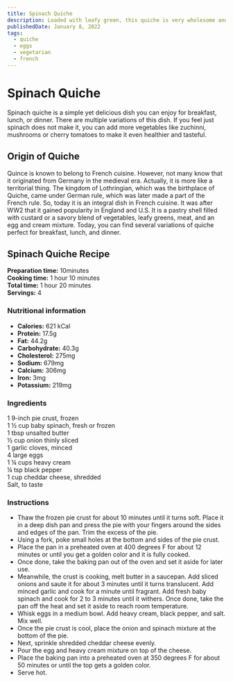 ```yaml
---
title: Spinach Quiche
description: Loaded with leafy green, this quiche is very wholesome and hearty.
publishedDate: January 8, 2022
tags:
  - quiche
  - eggs
  - vegetarian
  - french
---
```


# Spinach Quiche

Spinach quiche is a simple yet delicious dish you can enjoy for breakfast, lunch, or dinner. There are multiple variations of this dish. If you feel just spinach does not make it, you can add more vegetables like zuchinni, mushrooms or cherry tomatoes to make it even healthier and tasteful.

## Origin of Quiche

Quince is known to belong to French cuisine. However, not many know that it originated from Germany in the medieval era. Actually, it is more like a territorial thing. The kingdom of Lothringian, which was the birthplace of Quiche, came under German rule, which was later made a part of the French rule. So, today it is an integral dish in French cuisine. It was after WW2 that it gained popularity in England and U.S. It is a pastry shell filled with custard or a savory blend of vegetables, leafy greens, meat, and an egg and cream mixture. Today, you can find several variations of quiche perfect for breakfast, lunch, and dinner.

## Spinach Quiche Recipe

**Preparation time:** 10minutes  
**Cooking time:** 1 hour 10 minutes  
**Total time:** 1 hour 20 minutes  
**Servings:** 4

### Nutritional information

- **Calories:** 621 kCal
- **Protein:** 17.5g
- **Fat:** 44.2g
- **Carbohydrate:** 40.3g
- **Cholesterol:** 275mg
- **Sodium:** 679mg
- **Calcium:** 306mg
- **Iron:** 3mg
- **Potassium:** 219mg

### Ingredients

1 9-inch pie crust, frozen  
1 ½ cup baby spinach, fresh or frozen  
1 tbsp unsalted butter  
½ cup onion thinly sliced  
1 garlic cloves, minced  
4 large eggs  
1 ¼ cups heavy cream  
¼ tsp black pepper  
1 cup cheddar cheese, shredded  
Salt, to taste

### Instructions

- Thaw the frozen pie crust for about 10 minutes until it turns soft. Place it in a deep dish pan and press the pie with your fingers around the sides and edges of the pan. Trim the excess of the pie.
- Using a fork, poke small holes at the bottom and sides of the pie crust.
- Place the pan in a preheated oven at 400 degrees F for about 12 minutes or until you get a golden color and it is fully cooked.
- Once done, take the baking pan out of the oven and set it aside for later use.
- Meanwhile, the crust is cooking, melt butter in a saucepan. Add sliced onions and saute it for about 3 minutes until it turns translucent. Add minced garlic and cook for a minute until fragrant. Add fresh baby spinach and cook for 2 to 3 minutes until it withers. Once done, take the pan off the heat and set it aside to reach room temperature.
- Whisk eggs in a medium bowl. Add heavy cream, black pepper, and salt. Mix well.
- Once the pie crust is cool, place the onion and spinach mixture at the bottom of the pie.
- Next, sprinkle shredded cheddar cheese evenly.
- Pour the egg and heavy cream mixture on top of the cheese.
- Place the baking pan into a preheated oven at 350 degrees F for about 50 minutes or until the top gets a golden color.
- Serve hot.

